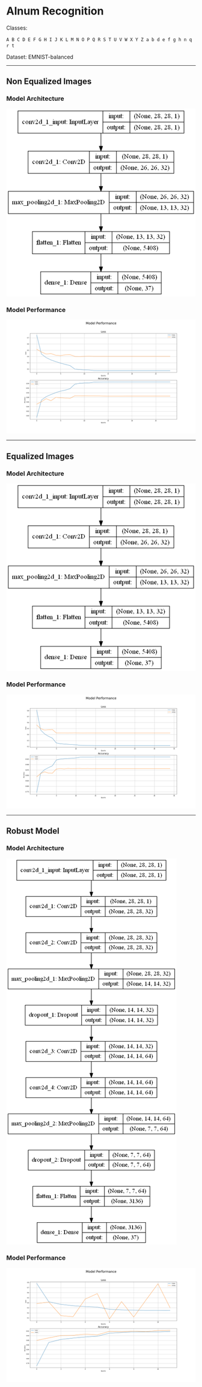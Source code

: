 # Alnum Recognition

Classes:
    
    A B C D E F G H I J K L M N O P Q R S T U V W X Y Z a b d e f g h n q r t

Dataset: EMNIST-balanced          
___
## Non Equalized Images
### Model Architecture
![model](CNN1.png)

### Model Performance
![performance](Training1.png)
___
## Equalized Images
### Model Architecture
![model](CNN2.png)

### Model Performance
![performance](Training2.png)
___
## Robust Model
### Model Architecture
![model](CNN3.png)

### Model Performance
![performance](Training3.png)
